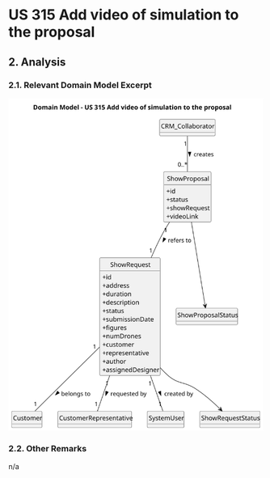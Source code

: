 # US 315 Add video of simulation to the proposal


## 2. Analysis

### 2.1. Relevant Domain Model Excerpt 

![Domain Model](svg/us_315-domain-model-Domain_Model___US_315_Add_video_of_simulation_to_the_proposal.svg)

### 2.2. Other Remarks

n/a